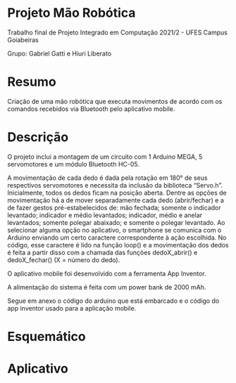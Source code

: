 # Projeto Mão Robótica
Trabalho final de Projeto Integrado em Computação 2021/2 - UFES Campus Goiabeiras

Grupo: Gabriel Gatti e Hiuri Liberato



# Resumo
Criação de uma mão robótica que executa movimentos de acordo com os comandos recebidos via Bluetooth pelo aplicativo mobile.

# Descrição
O projeto inclui a montagem de um circuito com 1 Arduino MEGA, 5 servomotores e um módulo Bluetooth HC-05. 

A movimentação de cada dedo é dada pela rotação em 180° de seus respectivos servomotores e necessita da inclusão da biblioteca “Servo.h”. Inicialmente, todos os dedos ficam na posição aberta. Dentre as opções de movimentação há a de mover separadamente cada dedo (abrir/fechar) e a de fazer gestos pré-estabelecidos de: mão fechada; somente o indicador levantado; indicador e médio levantados; indicador, médio e anelar levantados; somente polegar abaixado; e somente o polegar levantado. Ao selecionar alguma opção no aplicativo, o smartphone se comunica com o Arduino enviando um certo caractere correspondente à ação escolhida. No código, esse caractere é lido na função loop() e a movimentação dos dedos é feita a partir disso com a chamada das funções dedoX_abrir() e dedoX_fechar() (X = número do dedo). 

O aplicativo mobile foi desenvolvido com a ferramenta App Inventor.

A alimentação do sistema é feita com um power bank de 2000 mAh.

Segue em anexo o código do arduino que está embarcado e o código do app inventor usado para a aplicação mobile.

# Esquemático

# Aplicativo
